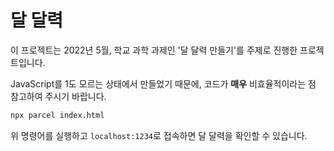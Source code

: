 # 달 달력

이 프로젝트는 2022년 5월, 학교 과학 과제인 '달 달력 만들기'를 주제로 진행한 프로젝트입니다.

JavaScript를 1도 모르는 상태에서 만들었기 때문에, 코드가 **매우** 비효율적이라는 점 참고하여 주시기 바랍니다.

```sh
npx parcel index.html
```

위 명령어를 실행하고 `localhost:1234`로 접속하면 달 달력을 확인할 수 있습니다.
